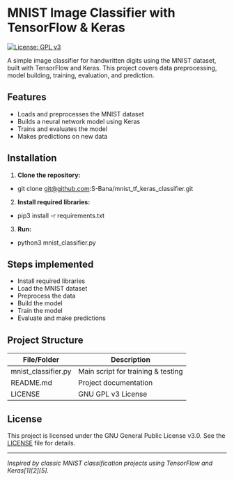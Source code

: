 # MNIST Image Classifier with TensorFlow & Keras

[![License: GPL v3](https://img.shields.io/badge/License-GPLv3-blue.svg)](https://www.gnu.org/licenses/gpl-3.0)

A simple image classifier for handwritten digits using the MNIST dataset, built with TensorFlow and Keras. This project covers data preprocessing, model building, training, evaluation, and prediction.

## Features

- Loads and preprocesses the MNIST dataset
- Builds a neural network model using Keras
- Trains and evaluates the model
- Makes predictions on new data

## Installation

1. **Clone the repository:**
- git clone git@github.com:S-Bana/mnist_tf_keras_classifier.git
  
2. **Install required libraries:**
- pip3 install -r requirements.txt

3. **Run:**
- python3 mnist_classifier.py

  
## Steps implemented
- Install required libraries
- Load the MNIST dataset
- Preprocess the data
- Build the model
- Train the model
- Evaluate and make predictions

## Project Structure

| File/Folder         | Description                        |
|---------------------|------------------------------------|
| mnist_classifier.py | Main script for training & testing |
| README.md           | Project documentation              |
| LICENSE             | GNU GPL v3 License                 |

## License

This project is licensed under the GNU General Public License v3.0. See the [LICENSE](LICENSE) file for details.

---

*Inspired by classic MNIST classification projects using TensorFlow and Keras[1][2][5].*
